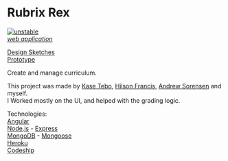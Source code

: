 Rubrix Rex
=============
[![unstable](http://badges.github.io/stability-badges/dist/unstable.svg)](http://github.com/badges/stability-badges) <br>
[*web application*](http://rubrixrex.eric.hosting/) <br>

[Design Sketches](http://imgur.com/a/Qtl4h) <br>
[Prototype](http://imgur.com/a/LDfSm)

Create and manage curriculum. <br>

This project was made by [Kase Tebo](https://github.com/KaseKreative), [Hilson Francis](https://github.com/hilsonf), [Andrew Sorensen](https://github.com/SorensenAndrew) and myself. <br>
I Worked mostly on the UI, and helped with the grading logic.

Technologies: <br>
[Angular](https://angularjs.org/) <br>
[Node.js](https://nodejs.org/) - [Express](http://expressjs.com/) <br>
[MongoDB](https://www.mongodb.org/) - [Mongoose](http://mongoosejs.com/) <br>
[Heroku](https://www.heroku.com/) <br>
[Codeship](https://codeship.com/) <br>
